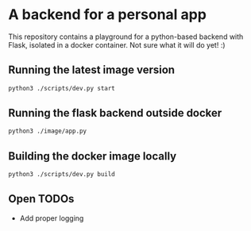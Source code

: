 # A backend for a personal app

This repository contains a playground for a python-based backend
with Flask, isolated in a docker container. Not sure what it will do yet! :)

## Running the latest image version

```bash
python3 ./scripts/dev.py start
```

## Running the flask backend outside docker

```bash
python3 ./image/app.py
```

## Building the docker image locally

```bash
python3 ./scripts/dev.py build
```

## Open TODOs

* Add proper logging
